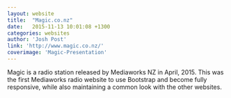 ```yaml
---
layout: website
title:  "Magic.co.nz"
date:   2015-11-13 10:01:08 +1300
categories: websites
author: 'Josh Post'
link: 'http://www.magic.co.nz/'
coverimage: 'Magic-Presentation'
---
```


Magic is a radio station released by Mediaworks NZ in April, 2015. This was the first Mediaworks radio website to use Bootstrap and become fully responsive, while also maintaining a common look with the other websites.
